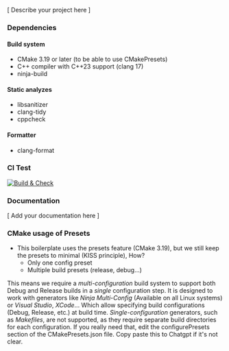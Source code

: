 [ Describe your project here ]

### Dependencies

#### Build system
- CMake 3.19 or later (to be able to use CMakePresets)
- C++ compiler with C++23 support (clang 17)
- ninja-build

#### Static analyzes
- libsanitizer
- clang-tidy
- cppcheck

#### Formatter
- clang-format

### CI Test

[![Build & Check](https://github.com/zakaria1193/my_cpp_boilerplate/actions/workflows/build.yml/badge.svg)](https://github.com/zakaria1193/my_cpp_boilerplate/actions/workflows/build.yml)

### Documentation

[ Add your documentation here ]


### CMake usage of Presets

- This boilerplate uses the presets feature (CMake 3.19), but we still keep the presets to minimal (KISS principle), How?
    - Only one config preset
    - Multiple build presets (release, debug...)

This means we require a *multi-configuration* build system to support both Debug and Release builds in a *single* configuration step. It is designed to work with generators like _Ninja Multi-Config_ (Available on all Linux systems) or _Visual Studio_, _XCode_... Which allow specifying build configurations (Debug, Release, etc.) at build time.
*Single-configuration* generators, such as *Makefiles*, are not supported, as they require separate build directories for each configuration. If you really need that, edit the configurePresets section of the CMakePresets.json file. Copy paste this to Chatgpt if it's not clear.

